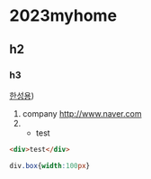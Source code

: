 # 2023myhome
## h2
### h3

[한성용](https://github.com/hanyong5/)) 

 1. company http://www.naver.com
 2. 
    - test

``` html
<div>test</div>
```

```css
div.box{width:100px}
```
